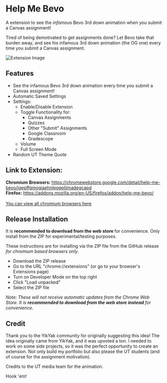 # Help Me Bevo

A extension to see the <i>infamous</i> Bevo 3rd down animation when you submit a Canvas assignment!

Tired of being demotivated to get assignments done?
Let Bevo take that burden away, and see his infamous 3rd down animation (the OG one) every time you submit a Canvas assignment.

![Extension Image](https://lh3.googleusercontent.com/nV0uRjXJ9PRps2P3YY9rYKPUT-yYxGjKgwpmO6njmjV1kXdv4rJNr6LxXtz1gRBOB1eKHVyj6CPcpI_Kf791uBfV1jw=s1280-w1280-h800)

## Features

- See the infamous Bevo 3rd down animation every time you submit a Canvas assignment!
- Automatic Saved Settings
- Settings:
  - Enable/Disable Extension
  - Toggle Functionality for:
    - Canvas Assignments
    - Quizzes
    - Other "Submit" Assignments
    - Google Classroom
    - Gradescope
  - Volume
  - Full Screen Mode
- Random UT Theme Quote

## Link to Extension:

<b>Chromium Browsers: </b>https://chromewebstore.google.com/detail/help-me-bevo/igepffgmogjaehnlpgepliimadegcapd
<br />
<b>Firefox:</b> https://addons.mozilla.org/en-US/firefox/addon/help-me-bevo/
<br />
<br />
[You can view all chromium browsers here](<https://en.wikipedia.org/wiki/Chromium_(web_browser)>)

## Release Installation

It is <b>recommended to download from the web store </b> for convenience.</i>
Only install from the ZIP for experimental/testing purposes.

These instructions are for installing via the ZIP file from the GitHub release <i>for chromium based browsers only</i>.

- Download the ZIP release
- Go to the URL "chrome://extensions" (or go to your browser's Extensions page)
- Turn on Developer Mode on the top right
- Click "Load unpacked"
- Select the ZIP file

<i>Note: These will not receive automatic updates from the Chrome Web Store. It is <b>recommended to download from the web store instead</b> for convenience.</i>

## Credit

Thank you to the YikYak community for originally suggesting this idea!
The idea originally came from YikYak, and it was upvoted a ton. I needed to work on some side projects, so it was the perfect opportunity to create an extension. Not only build my portfolio but also please the UT students (and of course for the assignment motivation).

Credits to the UT media team for the animation.

Hook 'em!
